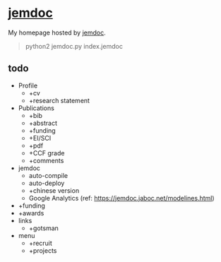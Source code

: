# [jemdoc](https://jemdoc.jaboc.net/)

My homepage hosted by [jemdoc](https://jemdoc.jaboc.net/).

> python2 jemdoc.py index.jemdoc

## todo
- Profile
  - +cv
  - +research statement
- Publications
  - +bib
  - +abstract
  - +funding
  - +EI/SCI
  - +pdf
  - +CCF grade
  - +comments
- jemdoc
  - auto-compile
  - auto-deploy
  - +chinese version
  - Google Analytics (ref: https://jemdoc.jaboc.net/modelines.html)
- +funding
- +awards
- links
  - +gotsman
- menu
  - +recruit
  - +projects